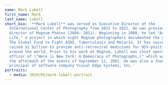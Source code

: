 ```yaml
---
name: Mark Lubell
first_name: Mark
last_name: Lubell
short_bio: '**Mark Lubell** was served as Executive Director of the
  International Center of Photography from 2013 to 2021. He was previously
  director of Magnum Photos (2004– 2011). Beginning in 2008, he led "Access to
  Life," a project in which eight Magnum photographers documented the work of
  The Global Fund to Fight AIDS, Tuberculosis and Malaria. It has successfully
  raised $1 billion to provide anti-retroviral medicines for HIV-positive people
  around the world. Prior to his work at Magnum, Lubell was chief operating
  officer of \"Here is New York: A Democracy of Photographs,\" which was formed in
  the aftermath of the events of September 11, 2001. He was also a founding
  principal of software company Visual Edge Systems, Inc.'
portraits:
  - media: 2020/05/mark-lubell-portrait
---
```

